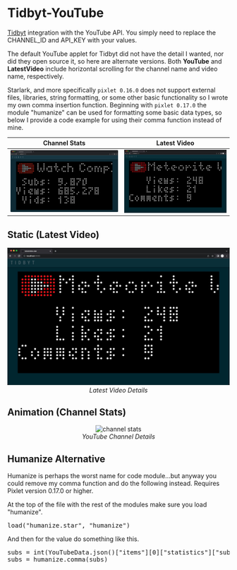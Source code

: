 # Tidbyt-YouTube

[Tidbyt](https://tidbyt.com/) integration with the YouTube API. You simply need to replace the CHANNEL\_ID and API\_KEY with your values.

The default YouTube applet for Tidbyt did not have the detail I wanted, nor did they open source it, so here are alternate versions. Both **YouTube** and **LatestVideo** include horizontal scrolling for the channel name and video name, respectively.

Starlark, and more specifically `pixlet 0.16.0` does not support external files, libraries, string formatting, or some other basic functionality so I wrote my own comma insertion function. Beginning with `pixlet 0.17.0` the module "humanize" can be used for formatting some basic data types, so below I provide a code example for using their comma function instead of mine.

| Channel Stats | Latest Video |
:-------------------------:|:-------------------------:
| ![Alt](./images/youtubeStatsSmall.png "youtube stats") | ![Alt](./images/latestVideo.jpg "latest video") |
 
## Static (Latest Video)
<p align="center"><img src="./images/latestVideo.jpg" alt="latest video stats"><br /><span align="center"><i>Latest Video Details</i></span>
</p>

## Animation (Channel Stats)
<p align="center"><img src="./images/youtubeStats.gif" alt="channel stats"><br /><span align="center"><i>YouTube Channel Details</i></span>
</p>

## Humanize Alternative
Humanize is perhaps the worst name for code module...but anyway you could remove my comma function and do the following instead. Requires Pixlet version 0.17.0 or higher.

At the top of the file with the rest of the modules make sure you load "humanize".
<pre>load("humanize.star", "humanize")</pre>

And then for the value do something like this.
<pre>subs = int(YouTubeData.json()["items"][0]["statistics"]["subscriberCount"])
subs = humanize.comma(subs)
</pre>